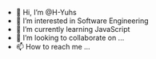 - 👋 Hi, I’m @H-Yuhs
- 👀 I’m interested in Software Engineering
- 🌱 I’m currently learning JavaScript
- 💞️ I’m looking to collaborate on ...
- 📫 How to reach me ...

<!---
H-Yuhs/H-Yuhs is a ✨ special ✨ repository because its `README.md` (this file) appears on your GitHub profile.
You can click the Preview link to take a look at your changes.
--->
